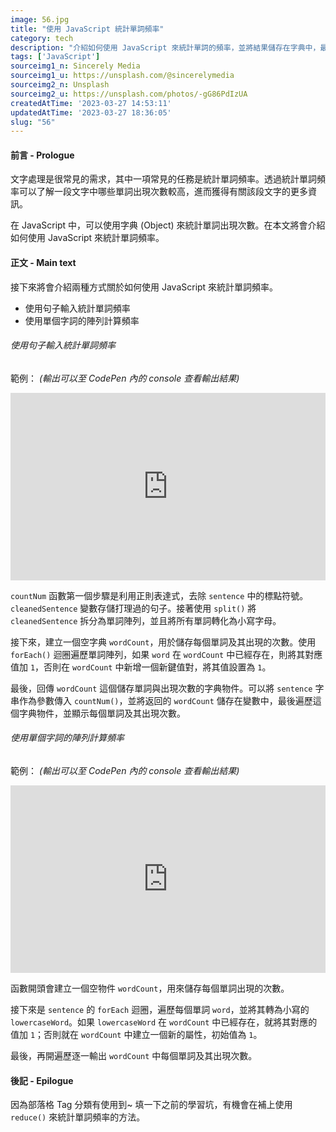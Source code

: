 ```yaml
---
image: 56.jpg
title: "使用 JavaScript 統計單詞頻率"
category: tech
description: "介紹如何使用 JavaScript 來統計單詞的頻率，並將結果儲存在字典中，最後列印出每個單詞及其出現次數。"
tags: ['JavaScript']
sourceimg1_n: Sincerely Media
sourceimg1_u: https://unsplash.com/@sincerelymedia
sourceimg2_n: Unsplash
sourceimg2_u: https://unsplash.com/photos/-gG86PdIzUA
createdAtTime: '2023-03-27 14:53:11'
updatedAtTime: '2023-03-27 18:36:05'
slug: "56"
---
```


#### 前言 - Prologue
文字處理是很常見的需求，其中一項常見的任務是統計單詞頻率。透過統計單詞頻率可以了解一段文字中哪些單詞出現次數較高，進而獲得有關該段文字的更多資訊。

在 JavaScript 中，可以使用字典 (Object) 來統計單詞出現次數。在本文將會介紹如何使用 JavaScript 來統計單詞頻率。

#### 正文 - Main text

接下來將會介紹兩種方式關於如何使用 JavaScript 來統計單詞頻率。
- 使用句子輸入統計單詞頻率
- 使用單個字詞的陣列計算頻率

###### 使用句子輸入統計單詞頻率
範例： *(輸出可以至 CodePen 內的 console 查看輸出結果)*

<iframe height="300" style="width: 100%;" scrolling="no" title="JavaScript  得到陣列中的每個單詞並統計每個單詞出現次數 | sample 1" src="https://codepen.io/Rei_Kama414/embed/ZEMwNNg?default-tab=js&theme-id=dark" frameborder="no" loading="lazy" allowtransparency="true" allowfullscreen="true">
  See the Pen <a href="https://codepen.io/Rei_Kama414/pen/ZEMwNNg">
  JavaScript  得到陣列中的每個單詞並統計每個單詞出現次數 | sample 1</a> by RKM (<a href="https://codepen.io/Rei_Kama414">@Rei_Kama414</a>)
  on <a href="https://codepen.io">CodePen</a>.
</iframe>

`countNum` 函數第一個步驟是利用正則表達式，去除 `sentence` 中的標點符號。`cleanedSentence` 變數存儲打理過的句子。接著使用 `split()` 將 `cleanedSentence` 拆分為單詞陣列，並且將所有單詞轉化為小寫字母。

接下來，建立一個空字典 `wordCount`，用於儲存每個單詞及其出現的次數。使用 `forEach()` 迴圈遍歷單詞陣列，如果 `word` 在 `wordCount` 中已經存在，則將其對應值加 `1`，否則在 `wordCount` 中新增一個新鍵值對，將其值設置為 `1`。

最後，回傳 `wordCount` 這個儲存單詞與出現次數的字典物件。可以將 `sentence` 字串作為參數傳入 `countNum()`，並將返回的 `wordCount` 儲存在變數中，最後遍歷這個字典物件，並顯示每個單詞及其出現次數。

###### 使用單個字詞的陣列計算頻率
範例： *(輸出可以至 CodePen 內的 console 查看輸出結果)*

<iframe height="300" style="width: 100%;" scrolling="no" title="JavaScript  得到陣列中的每個單詞並統計每個單詞出現次數 | sample 2" src="https://codepen.io/Rei_Kama414/embed/wvENLaY?default-tab=js&theme-id=dark" frameborder="no" loading="lazy" allowtransparency="true" allowfullscreen="true">
  See the Pen <a href="https://codepen.io/Rei_Kama414/pen/wvENLaY">
  JavaScript  得到陣列中的每個單詞並統計每個單詞出現次數 | sample 2</a> by RKM (<a href="https://codepen.io/Rei_Kama414">@Rei_Kama414</a>)
  on <a href="https://codepen.io">CodePen</a>.
</iframe>

函數開頭會建立一個空物件 `wordCount`，用來儲存每個單詞出現的次數。

接下來是 `sentence` 的 `forEach` 迴圈，遍歷每個單詞 `word`，並將其轉為小寫的 `lowercaseWord`。如果 `lowercaseWord` 在 `wordCount` 中已經存在，就將其對應的值加 `1`；否則就在 `wordCount` 中建立一個新的屬性，初始值為 `1`。

最後，再開遍歷逐一輸出 `wordCount` 中每個單詞及其出現次數。

#### 後記 - Epilogue
因為部落格 Tag 分類有使用到~ 填一下之前的學習坑，有機會在補上使用 `reduce()` 來統計單詞頻率的方法。
